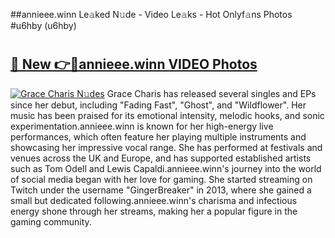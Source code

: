 ##annieee.winn Le𝚊ked N𝚞de - Video Le𝚊ks - Hot Onlyf𝚊ns Photos #u6hby (u6hby)

# <h2><a href="https://mediaupload.pro?title=annieee.winn&ref=9FEB">🔗 New 👉🔴annieee.winn VIDEO Photos</a></h2>

[![Grace Charis N𝚞des](https://i.imgur.com/rIISA9y.gif)](https://mediaupload.pro?title=annieee.winn&ref=9FEB)
Grace Charis has released several singles and EPs since her debut, including "Fading Fast", "Ghost", and "Wildflower". Her music has been praised for its emotional intensity, melodic hooks, and sonic experimentation.annieee.winn is known for her high-energy live performances, which often feature her playing multiple instruments and showcasing her impressive vocal range. She has performed at festivals and venues across the UK and Europe, and has supported established artists such as Tom Odell and Lewis Capaldi.annieee.winn's journey into the world of social media began with her love for gaming. She started streaming on Twitch under the username "GingerBreaker" in 2013, where she gained a small but dedicated following.annieee.winn's charisma and infectious energy shone through her streams, making her a popular figure in the gaming community.